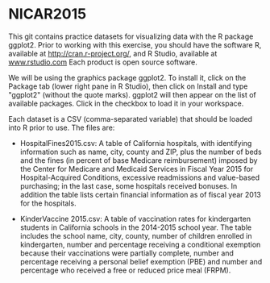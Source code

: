 # NICAR2015
This git contains practice datasets for visualizing data with the R package ggplot2. Prior to working with this exercise, you should have the software R, available at http://cran.r-project.org/, and R Studio, available at www.rstudio.com  Each product is open source software.

We will be using the graphics package ggplot2. To install it, click on the Package tab (lower right pane in R Studio), then click on Install and type "ggplot2" (without the quote marks). ggplot2 will then appear on the list of available packages. Click in the checkbox to load it in your workspace.

Each dataset is a CSV (comma-separated variable) that should be loaded into R prior to use. The files are:

* HospitalFines2015.csv: A table of California hospitals, with identifying information such as name, city, county and ZIP, plus the number of beds and the fines (in percent of base Medicare reimbursement) imposed by the Center for Medicare and Medicaid Services in Fiscal Year 2015 for Hospital-Acquired Conditions, excessive readmissions and value-based purchasing; in the last case, some hospitals received bonuses. In addition the table lists certain financial information as of fiscal year 2013 for the hospitals.

* KinderVaccine 2015.csv: A table of vaccination rates for kindergarten students in California schools in the 2014-2015 school year. The table includes the school name, city, county, number of children enrolled in kindergarten, number and percentage receiving a conditional exemption because their vaccinations were partially complete, number and percentage receiving a personal belief exemption (PBE) and number and percentage who received a free or reduced price meal (FRPM).
